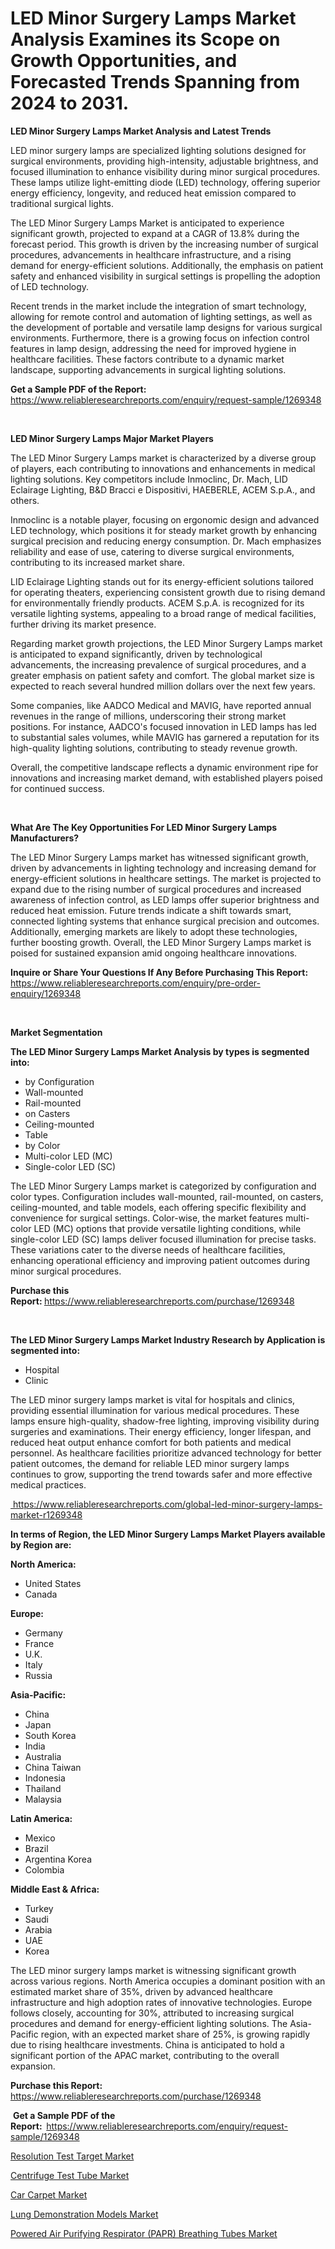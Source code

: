 <p><h1>LED Minor Surgery Lamps Market Analysis Examines its Scope on Growth Opportunities, and Forecasted Trends Spanning from 2024 to 2031.</h1></p><p><strong>LED Minor Surgery Lamps Market Analysis and Latest Trends</strong></p>
<p><p>LED minor surgery lamps are specialized lighting solutions designed for surgical environments, providing high-intensity, adjustable brightness, and focused illumination to enhance visibility during minor surgical procedures. These lamps utilize light-emitting diode (LED) technology, offering superior energy efficiency, longevity, and reduced heat emission compared to traditional surgical lights.</p><p>The LED Minor Surgery Lamps Market is anticipated to experience significant growth, projected to expand at a CAGR of 13.8% during the forecast period. This growth is driven by the increasing number of surgical procedures, advancements in healthcare infrastructure, and a rising demand for energy-efficient solutions. Additionally, the emphasis on patient safety and enhanced visibility in surgical settings is propelling the adoption of LED technology.</p><p>Recent trends in the market include the integration of smart technology, allowing for remote control and automation of lighting settings, as well as the development of portable and versatile lamp designs for various surgical environments. Furthermore, there is a growing focus on infection control features in lamp design, addressing the need for improved hygiene in healthcare facilities. These factors contribute to a dynamic market landscape, supporting advancements in surgical lighting solutions.</p></p>
<p><strong>Get a Sample PDF of the Report:&nbsp;</strong> <a href="https://www.reliableresearchreports.com/enquiry/request-sample/1269348?utm_campaign=36&utm_medium=2&utm_source=Github&utm_content=ia&utm_term=30092024&utm_id=led-minor-surgery-lamps">https://www.reliableresearchreports.com/enquiry/request-sample/1269348</a></p>
<p>&nbsp;</p>
<p><strong>LED Minor Surgery Lamps Major Market Players</strong></p>
<p><p>The LED Minor Surgery Lamps market is characterized by a diverse group of players, each contributing to innovations and enhancements in medical lighting solutions. Key competitors include Inmoclinc, Dr. Mach, LID Eclairage Lighting, B&D Bracci e Dispositivi, HAEBERLE, ACEM S.p.A., and others.</p><p>Inmoclinc is a notable player, focusing on ergonomic design and advanced LED technology, which positions it for steady market growth by enhancing surgical precision and reducing energy consumption. Dr. Mach emphasizes reliability and ease of use, catering to diverse surgical environments, contributing to its increased market share.</p><p>LID Eclairage Lighting stands out for its energy-efficient solutions tailored for operating theaters, experiencing consistent growth due to rising demand for environmentally friendly products. ACEM S.p.A. is recognized for its versatile lighting systems, appealing to a broad range of medical facilities, further driving its market presence.</p><p>Regarding market growth projections, the LED Minor Surgery Lamps market is anticipated to expand significantly, driven by technological advancements, the increasing prevalence of surgical procedures, and a greater emphasis on patient safety and comfort. The global market size is expected to reach several hundred million dollars over the next few years.</p><p>Some companies, like AADCO Medical and MAVIG, have reported annual revenues in the range of millions, underscoring their strong market positions. For instance, AADCO's focused innovation in LED lamps has led to substantial sales volumes, while MAVIG has garnered a reputation for its high-quality lighting solutions, contributing to steady revenue growth.</p><p>Overall, the competitive landscape reflects a dynamic environment ripe for innovations and increasing market demand, with established players poised for continued success.</p></p>
<p>&nbsp;</p>
<p><strong>What Are The Key Opportunities For LED Minor Surgery Lamps Manufacturers?</strong></p>
<p><p>The LED Minor Surgery Lamps market has witnessed significant growth, driven by advancements in lighting technology and increasing demand for energy-efficient solutions in healthcare settings. The market is projected to expand due to the rising number of surgical procedures and increased awareness of infection control, as LED lamps offer superior brightness and reduced heat emission. Future trends indicate a shift towards smart, connected lighting systems that enhance surgical precision and outcomes. Additionally, emerging markets are likely to adopt these technologies, further boosting growth. Overall, the LED Minor Surgery Lamps market is poised for sustained expansion amid ongoing healthcare innovations.</p></p>
<p><strong>Inquire or Share Your Questions If Any Before Purchasing This Report:</strong> <a href="https://www.reliableresearchreports.com/enquiry/pre-order-enquiry/1269348?utm_campaign=36&utm_medium=2&utm_source=Github&utm_content=ia&utm_term=30092024&utm_id=led-minor-surgery-lamps">https://www.reliableresearchreports.com/enquiry/pre-order-enquiry/1269348</a></p>
<p>&nbsp;</p>
<p><strong>Market Segmentation</strong></p>
<p><strong>The LED Minor Surgery Lamps Market Analysis by types is segmented into:</strong></p>
<p><ul><li>by Configuration</li><li>Wall-mounted</li><li>Rail-mounted</li><li>on Casters</li><li>Ceiling-mounted</li><li>Table</li><li>by Color</li><li>Multi-color LED (MC)</li><li>Single-color LED (SC)</li></ul></p>
<p><p>The LED Minor Surgery Lamps market is categorized by configuration and color types. Configuration includes wall-mounted, rail-mounted, on casters, ceiling-mounted, and table models, each offering specific flexibility and convenience for surgical settings. Color-wise, the market features multi-color LED (MC) options that provide versatile lighting conditions, while single-color LED (SC) lamps deliver focused illumination for precise tasks. These variations cater to the diverse needs of healthcare facilities, enhancing operational efficiency and improving patient outcomes during minor surgical procedures.</p></p>
<p><strong>Purchase this Report:&nbsp;</strong><a href="https://www.reliableresearchreports.com/purchase/1269348?utm_campaign=36&utm_medium=2&utm_source=Github&utm_content=ia&utm_term=30092024&utm_id=led-minor-surgery-lamps">https://www.reliableresearchreports.com/purchase/1269348</a></p>
<p>&nbsp;</p>
<p><strong>The LED Minor Surgery Lamps Market Industry Research by Application is segmented into:</strong></p>
<p><ul><li>Hospital</li><li>Clinic</li></ul></p>
<p><p>The LED minor surgery lamps market is vital for hospitals and clinics, providing essential illumination for various medical procedures. These lamps ensure high-quality, shadow-free lighting, improving visibility during surgeries and examinations. Their energy efficiency, longer lifespan, and reduced heat output enhance comfort for both patients and medical personnel. As healthcare facilities prioritize advanced technology for better patient outcomes, the demand for reliable LED minor surgery lamps continues to grow, supporting the trend towards safer and more effective medical practices.</p></p>
<p><a href="https://www.reliableresearchreports.com/global-led-minor-surgery-lamps-market-r1269348?utm_campaign=36&utm_medium=2&utm_source=Github&utm_content=ia&utm_term=30092024&utm_id=led-minor-surgery-lamps">&nbsp;https://www.reliableresearchreports.com/global-led-minor-surgery-lamps-market-r1269348</a></p>
<p><strong>In terms of Region, the LED Minor Surgery Lamps Market Players available by Region are:</strong></p>
<p>
    <p> <strong> North America: </strong>
        <ul>
            <li>United States</li>
            <li>Canada</li>
        </ul>
        </p> 
    <p> <strong> Europe: </strong>
        <ul>
            <li>Germany</li>
            <li>France</li>
            <li>U.K.</li>
            <li>Italy</li>
            <li>Russia</li>
        </ul>
        </p> 
    <p> <strong> Asia-Pacific: </strong>
        <ul>
            <li>China</li>
            <li>Japan</li>
            <li>South Korea</li>
            <li>India</li>
            <li>Australia</li>
            <li>China Taiwan</li>
            <li>Indonesia</li>
            <li>Thailand</li>
            <li>Malaysia</li>
        </ul>
        </p> 
    <p> <strong> Latin America: </strong>
        <ul>
            <li>Mexico</li>
            <li>Brazil</li>
            <li>Argentina Korea</li>
            <li>Colombia</li>
        </ul>
        </p> 
    <p> <strong> Middle East & Africa: </strong>
        <ul>
            <li>Turkey</li>
            <li>Saudi</li>
            <li>Arabia</li>
            <li>UAE</li>
            <li>Korea</li>
        </ul>
    </p>
    </p>
<p><p>The LED minor surgery lamps market is witnessing significant growth across various regions. North America occupies a dominant position with an estimated market share of 35%, driven by advanced healthcare infrastructure and high adoption rates of innovative technologies. Europe follows closely, accounting for 30%, attributed to increasing surgical procedures and demand for energy-efficient lighting solutions. The Asia-Pacific region, with an expected market share of 25%, is growing rapidly due to rising healthcare investments. China is anticipated to hold a significant portion of the APAC market, contributing to the overall expansion.</p></p>
<p><strong>Purchase this Report: </strong><a href="https://www.reliableresearchreports.com/purchase/1269348?utm_campaign=36&utm_medium=2&utm_source=Github&utm_content=ia&utm_term=30092024&utm_id=led-minor-surgery-lamps">https://www.reliableresearchreports.com/purchase/1269348</a></p>
<p>&nbsp;<strong>Get a Sample PDF of the Report:&nbsp;&nbsp;</strong><a href="https://www.reliableresearchreports.com/enquiry/request-sample/1269348?utm_campaign=36&utm_medium=2&utm_source=Github&utm_content=ia&utm_term=30092024&utm_id=led-minor-surgery-lamps">https://www.reliableresearchreports.com/enquiry/request-sample/1269348</a></p>
<p><strong></strong></p>
<p><p><a href="https://issuu.com/reportprime-2/docs/resolution-test-target-market-size-_b3d30e1ee50062?utm_campaign=36&utm_medium=2&utm_source=Github&utm_content=ia&utm_term=30092024&utm_id=led-minor-surgery-lamps">Resolution Test Target Market</a></p><p><a href="https://www.linkedin.com/pulse/centrifuge-test-tube-industry-analysis-report-its-jzlge?utm_campaign=36&utm_medium=2&utm_source=Github&utm_content=ia&utm_term=30092024&utm_id=led-minor-surgery-lamps">Centrifuge Test Tube Market</a></p><p><a href="https://medium.com/@michaelerde565/how-will-the-car-carpet-market-evolve-market-growth-analysis-for-the-year-2024-2031-356cd54a4aad?utm_campaign=36&utm_medium=2&utm_source=Github&utm_content=ia&utm_term=30092024&utm_id=led-minor-surgery-lamps">Car Carpet Market</a></p><p><a href="https://github.com/AngelaWalsh696/Market-Research-Report-List-1/blob/main/lung-demonstration-models-market.md?utm_campaign=36&utm_medium=2&utm_source=Github&utm_content=ia&utm_term=30092024&utm_id=led-minor-surgery-lamps">Lung Demonstration Models Market</a></p><p><a href="https://github.com/SanjidaKhan901/Market-Research-Report-List-1/blob/main/powered-air-purifying-respirator-papr-breathing-tubes-market.md?utm_campaign=36&utm_medium=2&utm_source=Github&utm_content=ia&utm_term=30092024&utm_id=led-minor-surgery-lamps">Powered Air Purifying Respirator (PAPR) Breathing Tubes Market</a></p></p>